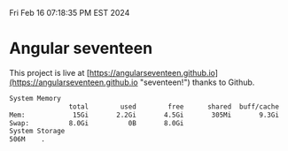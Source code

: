 Fri Feb 16 07:18:35 PM EST 2024

# Angular seventeen


This project is live at [https://angularseventeen.github.io](https://angularseventeen.github.io "seventeen!") thanks to Github.

```bash
System Memory
               total        used        free      shared  buff/cache   available
Mem:            15Gi       2.2Gi       4.5Gi       305Mi       9.3Gi        13Gi
Swap:          8.0Gi          0B       8.0Gi
System Storage
506M	.
```
